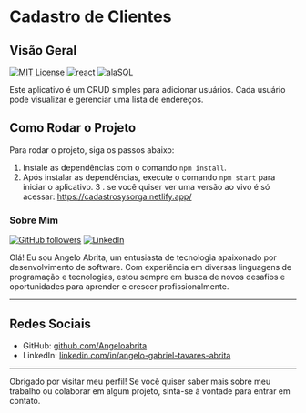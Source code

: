 # Cadastro de Clientes

## Visão Geral
[![MIT License](https://img.shields.io/badge/License-MIT-green.svg)](https://choosealicense.com/licenses/mit/)
[![react](https://img.shields.io/badge/-react-yellow.svg)](https://opensource.org/licenses/)
[![alaSQL](https://img.shields.io/badge/AlaSQL-blue.svg)](http://www.gnu.org/licenses/agpl-3.0)

Este aplicativo é um CRUD simples para adicionar usuários. Cada usuário pode visualizar e gerenciar uma lista de endereços.

## Como Rodar o Projeto

Para rodar o projeto, siga os passos abaixo:

1. Instale as dependências com o comando `npm install`.
2. Após instalar as dependências, execute o comando `npm start` para iniciar o aplicativo.
3 . se você quiser ver uma versão ao vivo é só acessar: https://cadastrosysorga.netlify.app/

### Sobre Mim

[![GitHub followers](https://img.shields.io/github/followers/Angeloabrita?label=Follow&style=social)](https://github.com/Angeloabrita)
[![LinkedIn](https://img.shields.io/badge/LinkedIn-angelo--gabriel--tavares--abrita-blue?style=flat&logo=linkedin)](https://www.linkedin.com/in/angelo-gabriel-tavares-abrita)


Olá! Eu sou Angelo Abrita, um entusiasta de tecnologia apaixonado por desenvolvimento de software. Com experiência em diversas linguagens de programação e tecnologias, estou sempre em busca de novos desafios e oportunidades para aprender e crescer profissionalmente.

---

## Redes Sociais

- GitHub: [github.com/Angeloabrita](https://github.com/Angeloabrita)
- LinkedIn: [linkedin.com/in/angelo-gabriel-tavares-abrita](https://www.linkedin.com/in/angelo-gabriel-tavares-abrita)

---

Obrigado por visitar meu perfil! Se você quiser saber mais sobre meu trabalho ou colaborar em algum projeto, sinta-se à vontade para entrar em contato.
